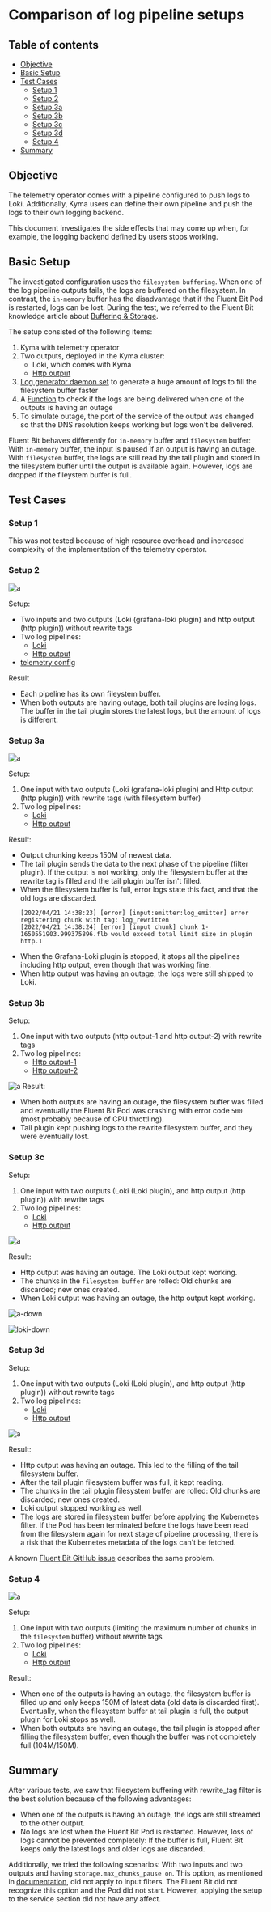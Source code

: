 # Comparison of log pipeline setups

## Table of contents

- [Objective](#objective)
- [Basic Setup](#basic-setup) 
- [Test Cases](#test-cases)
  - [Setup 1](#setup-1)
  - [Setup 2](#setup-2)
  - [Setup 3a](#setup-3a)
  - [Setup 3b](#setup-3b)
  - [Setup 3c](#setup-3c)
  - [Setup 3d](#setup-3d)
  - [Setup 4](#setup-4)
- [Summary](#summary)


## Objective

The telemetry operator comes with a pipeline configured to push logs to Loki. Additionally, Kyma users can define their own pipeline and push the logs to their own logging backend.

This document investigates the side effects that may come up when, for example, the logging backend defined by users stops working.

## Basic Setup

The investigated configuration uses the `filesystem buffering`. When one of the log pipeline outputs fails, the logs are buffered on the filesystem. In contrast, the `in-memory` buffer has the disadvantage that if the Fluent Bit Pod is restarted, logs can be lost. During the test, we referred to the Fluent Bit knowledge article about [Buffering & Storage](https://docs.fluentbit.io/manual/administration/buffering-and-storage).

The setup consisted of the following items:
1. Kyma with telemetry operator
2. Two outputs, deployed in the Kyma cluster:
    - Loki, which comes with Kyma
    - [Http output](./assets/logpipeline-investigation/mock-server.yaml)
3. [Log generator daemon set](./assets/logpipeline-investigation/log-generator.yaml) to generate a huge amount of logs to fill the filesystem buffer faster
4. A [Function](./assets/logpipeline-investigation/func.js) to check if the logs are being delivered when one of the outputs is having an outage
5. To simulate outage, the port of the service of the output was changed so that the DNS resolution keeps working but logs won't be delivered.

Fluent Bit behaves differently for `in-memory` buffer and `filesystem` buffer: With `in-memory` buffer, the input is paused if an output is having an outage. With `filesystem` buffer, the logs are still read by the tail plugin and stored in the filesystem buffer until the output is available again. However, logs are dropped if the fileystem buffer is full.

## Test Cases

### Setup 1
This was not tested because of high resource overhead and increased complexity of the implementation of the telemetry operator.


### Setup 2

![a](./assets/logpipeline-investigation/setup-2/setup-2.drawio.svg)

Setup:
- Two inputs and two outputs (Loki (grafana-loki plugin) and http output (http plugin)) without rewrite tags
- Two log pipelines: 
  - [Loki](./assets/logpipeline-investigation/setup-2/loki.yml)
  - [Http output](./assets/logpipeline-investigation/setup-2/mock-server.yml)
- [telemetry config](./assets/logpipeline-investigation/setup-2/telemetry-config)


Result
- Each pipeline has its own fileystem buffer.
- When both outputs are having outage, both tail plugins are losing logs. The buffer in the tail plugin stores the latest logs, but the amount of logs is different.

### Setup 3a

![a](./assets/logpipeline-investigation/setup-3a/setup-3a.drawio.svg)

Setup:
1. One input with two outputs (Loki (grafana-loki plugin) and Http output (http plugin)) with rewrite tags (with filesystem buffer)
2. Two log pipelines:
   - [Loki](./assets/logpipeline-investigation/setup-3a/loki.yml)
   - [Http output](./assets/logpipeline-investigation/setup-3a/mockserver.yml)


Result:
- Output chunking keeps 150M of newest data.
- The tail plugin sends the data to the next phase of the pipeline (filter plugin). If the output is not working, only the filesystem buffer at the rewrite tag is filled and the tail plugin buffer isn't filled.
- When the filesystem buffer is full, error logs state this fact, and that the old logs are discarded.
    ```unix
    [2022/04/21 14:38:23] [error] [input:emitter:log_emitter] error registering chunk with tag: log_rewritten
    [2022/04/21 14:38:24] [error] [input chunk] chunk 1-1650551903.999375896.flb would exceed total limit size in plugin http.1
    ```
- When the Grafana-Loki plugin is stopped, it stops all the pipelines including http output, even though that was working fine.
- When http output was having an outage, the logs were still shipped to Loki.


### Setup 3b

Setup:
1. One input with two outputs (http output-1 and http output-2) with rewrite tags
2. Two log pipelines:
   - [Http output-1](./assets/logpipeline-investigation/setup-3b/mockserver-1.yml)
   - [Http output-2](./assets/logpipeline-investigation/setup-3b/mockserver-2.yml)

![a](./assets/logpipeline-investigation/setup-3b/setup-3b.drawio.svg)
Result:
- When both outputs are having an outage, the filesystem buffer was filled and eventually the Fluent Bit Pod was crashing with error code `500` (most probably because of CPU throttling).
- Tail plugin kept pushing logs to the rewrite filesystem buffer, and they were eventually lost.

### Setup 3c

Setup:
1. One input with two outputs (Loki (Loki plugin), and http output (http plugin)) with rewrite tags
2. Two log pipelines:
   - [Loki](./assets/logpipeline-investigation/setup-3c/loki.yml)
   - [Http output](./assets/logpipeline-investigation/setup-3c/mock-server.yml)

![a](./assets/logpipeline-investigation/setup-3c/setup-3c.drawio.svg)

Result:
- Http output was having an outage. The Loki output kept working.
- The chunks in the `filesystem buffer` are rolled: Old chunks are discarded; new ones created.
- When Loki output was having an outage, the http output kept working.

![a-down](./assets/logpipeline-investigation/setup-3c/dashboard-loki-down.png)


![loki-down](./assets/logpipeline-investigation/setup-3c/dashboard-loki-down.png)

### Setup 3d

Setup:
1. One input with two outputs (Loki (Loki plugin), and http output (http plugin)) without rewrite tags
2. Two log pipelines:
   - [Loki](./assets/logpipeline-investigation/setup-3d/loki.yml)
   - [Http output](./assets/logpipeline-investigation/setup-3d/mock-server.yml)

![a](./assets/logpipeline-investigation/setup-3d/setup-3d.drawio.svg)

Result:
- Http output was having an outage. This led to the filling of the tail filesystem buffer.
- After the tail plugin filesystem buffer was full, it kept reading.
- The chunks in the tail plugin filesystem buffer are rolled: Old chunks are discarded; new ones created.
- Loki output stopped working as well.
- The logs are stored in filesystem buffer before applying the Kubernetes filter. If the Pod has been terminated before the logs have been read from the filesystem again for next stage of pipeline processing, there is a risk that the Kubernetes metadata of the logs can't be fetched.


A known [Fluent Bit GitHub issue](https://github.com/fluent/fluent-bit/issues/4373) describes the same problem.

### Setup 4

![a](./assets/logpipeline-investigation/setup-4/setup-4.drawio.svg)

Setup:
1. One input with two outputs (limiting the maximum number of chunks in the `filesystem` buffer) without rewrite tags
2. Two log pipelines:
   - [Loki](./assets/logpipeline-investigation/setup-4/loki.yaml)
   - [Http output](./assets/logpipeline-investigation/setup-4/mockserver.yml)

Result:
- When one of the outputs is having an outage, the filesystem buffer is filled up and only keeps 150M of latest data (old data is discarded first). Eventually, when the filesystem buffer at tail plugin is full, the output plugin for Loki stops as well.
- When both outputs are having an outage, the tail plugin is stopped after filling the filesystem buffer, even though the buffer was not completely full (104M/150M).

## Summary
After various tests, we saw that filesystem buffering with rewrite_tag filter is the best solution because of the following advantages:
- When one of the outputs is having an outage, the logs are still streamed to the other output.
- No logs are lost when the Fluent Bit Pod is restarted. However, loss of logs cannot be prevented completely: If the buffer is full, Fluent Bit keeps only the latest logs and older logs are discarded.

Additionally, we tried the following scenarios:
With two inputs and two outputs and having `storage.max_chunks_pause on`. This option, as mentioned in [documentation](https://docs.fluentbit.io/manual/administration/buffering-and-storage#input-section-configuration), did not apply to input filters. The Fluent Bit did not recognize this option and the Pod did not start. However, applying the setup to the service section did not have any affect.

